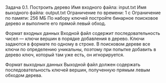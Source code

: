 Задача 0.1. Построить дерево
Имя входного файла: input.txt
Имя выходного файла: output.txt
Ограничение по времени: 1 с
Ограничение по памяти: 256 МБ
По набору ключей постройте бинарное поисковое дерево и выполните его прямой левый обход.

Формат входных данных
Входной файл содержит последовательность чисел — ключи вершин в порядке добавления в дерево. Ключи задаются в формате по одному в строке.
В поисковом дереве все ключи по определению уникальны, поэтому при попытке добавить в дерево ключ, который там уже есть, он игнорируется.

Формат выходных данных
Выходной файл должен содержать последовательность ключей вершин, полученную прямым левым обходом дерева.
